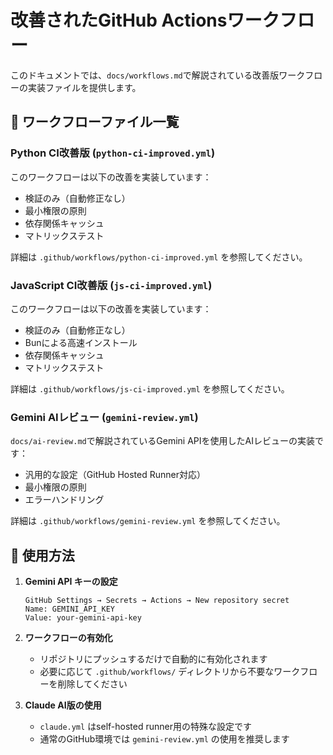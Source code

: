 # 改善されたGitHub Actionsワークフロー

このドキュメントでは、`docs/workflows.md`で解説されている改善版ワークフローの実装ファイルを提供します。

## 📁 ワークフローファイル一覧

### Python CI改善版 (`python-ci-improved.yml`)

このワークフローは以下の改善を実装しています：
- 検証のみ（自動修正なし）
- 最小権限の原則
- 依存関係キャッシュ
- マトリックステスト

詳細は `.github/workflows/python-ci-improved.yml` を参照してください。

### JavaScript CI改善版 (`js-ci-improved.yml`) 

このワークフローは以下の改善を実装しています：
- 検証のみ（自動修正なし）
- Bunによる高速インストール
- 依存関係キャッシュ
- マトリックステスト

詳細は `.github/workflows/js-ci-improved.yml` を参照してください。

### Gemini AIレビュー (`gemini-review.yml`)

`docs/ai-review.md`で解説されているGemini APIを使用したAIレビューの実装です：
- 汎用的な設定（GitHub Hosted Runner対応）
- 最小権限の原則
- エラーハンドリング

詳細は `.github/workflows/gemini-review.yml` を参照してください。

## 🚀 使用方法

1. **Gemini API キーの設定**
   ```
   GitHub Settings → Secrets → Actions → New repository secret
   Name: GEMINI_API_KEY
   Value: your-gemini-api-key
   ```

2. **ワークフローの有効化**
   - リポジトリにプッシュするだけで自動的に有効化されます
   - 必要に応じて `.github/workflows/` ディレクトリから不要なワークフローを削除してください

3. **Claude AI版の使用**
   - `claude.yml` はself-hosted runner用の特殊な設定です
   - 通常のGitHub環境では `gemini-review.yml` の使用を推奨します